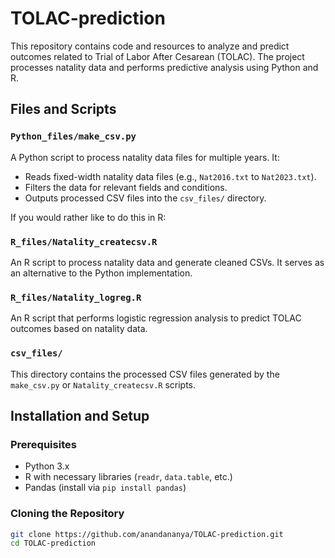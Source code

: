 # TOLAC-prediction

This repository contains code and resources to analyze and predict outcomes related to Trial of Labor After Cesarean (TOLAC). The project processes natality data and performs predictive analysis using Python and R.

## Files and Scripts

### `Python_files/make_csv.py`
A Python script to process natality data files for multiple years. It:
- Reads fixed-width natality data files (e.g., `Nat2016.txt` to `Nat2023.txt`).
- Filters the data for relevant fields and conditions.
- Outputs processed CSV files into the `csv_files/` directory.

If you would rather like to do this in R:

### `R_files/Natality_createcsv.R`
An R script to process natality data and generate cleaned CSVs. It serves as an alternative to the Python implementation.

### `R_files/Natality_logreg.R`
An R script that performs logistic regression analysis to predict TOLAC outcomes based on natality data.

### `csv_files/`
This directory contains the processed CSV files generated by the `make_csv.py` or `Natality_createcsv.R` scripts.

## Installation and Setup

### Prerequisites
- Python 3.x
- R with necessary libraries (`readr`, `data.table`, etc.)
- Pandas (install via `pip install pandas`)

### Cloning the Repository
```bash
git clone https://github.com/anandananya/TOLAC-prediction.git
cd TOLAC-prediction
